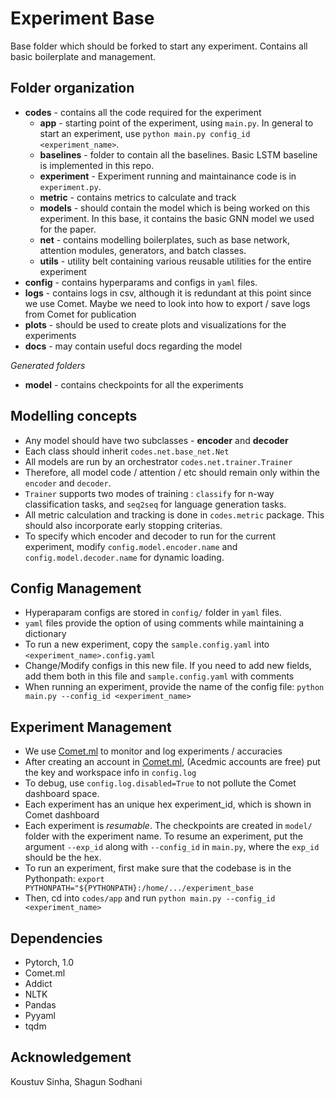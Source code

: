 # Experiment Base

Base folder which should be forked to start any experiment. Contains all basic boilerplate and management.

## Folder organization

- **codes** - contains all the code required for the experiment
    - **app** - starting point of the experiment, using `main.py`. In general to start an experiment, use `python main.py config_id <experiment_name>`.
    - **baselines** - folder to contain all the baselines. Basic LSTM baseline is implemented in this repo.
    - **experiment** - Experiment running and maintainance code is in `experiment.py`. 
    - **metric** - contains metrics to calculate and track
    - **models** - should contain the model which is being worked on this experiment. In this base, it contains the basic GNN model we used for the paper.
    - **net** - contains modelling boilerplates, such as base network, attention modules, generators, and batch classes.
    - **utils** - utility belt containing various reusable utilities for the entire experiment
- **config** - contains hyperparams and configs in `yaml` files.
- **logs** - contains logs in csv, although it is redundant at this point since we use Comet. Maybe we need to look into how to export / save logs from Comet for publication
- **plots** - should be used to create plots and visualizations for the experiments
- **docs** - may contain useful docs regarding the model

_Generated folders_

- **model** - contains checkpoints for all the experiments

## Modelling concepts

- Any model should have two subclasses - **encoder** and **decoder**
- Each class should inherit `codes.net.base_net.Net`
- All models are run by an orchestrator `codes.net.trainer.Trainer`
- Therefore, all model code / attention / etc should remain only within the `encoder` and `decoder`.
- `Trainer` supports two modes of training : `classify` for n-way classification tasks, and `seq2seq` for language generation tasks.
- All metric calculation and tracking is done in `codes.metric` package. This should also incorporate
early stopping criterias.
- To specify which encoder and decoder to run for the current experiment, modify `config.model.encoder.name` and  `config.model.decoder.name` for dynamic loading.

## Config Management

- Hyperaparam configs are stored in `config/` folder in `yaml` files.
- `yaml` files provide the option of using comments while maintaining a dictionary
- To run a new experiment, copy the `sample.config.yaml` into `<experiment_name>.config.yaml`
- Change/Modify configs in this new file. If you need to add new fields, add them both in this file and `sample.config.yaml` with comments
- When running an experiment, provide the name of the config file: `python main.py --config_id <experiment_name>`


## Experiment Management

- We use [Comet.ml](https://comet.ml) to monitor and log experiments / accuracies
- After creating an account in [Comet.ml](https://comet.ml), (Acedmic accounts are free) put the key and workspace info in `config.log`
- To debug, use `config.log.disabled=True` to not pollute the Comet dashboard space.
- Each experiment has an unique hex experiment_id, which is shown in Comet dashboard
- Each experiment is _resumable_. The checkpoints are created in `model/` folder with the experiment name. To resume an experiment,
put the argument `--exp_id` along with `--config_id` in `main.py`, where
the `exp_id` should be the hex.
- To run an experiment, first make sure that the codebase is in the Pythonpath:
`export PYTHONPATH="${PYTHONPATH}:/home/.../experiment_base`
- Then, cd into `codes/app` and run `python main.py --config_id <experiment_name>`

## Dependencies

- Pytorch, 1.0
- Comet.ml
- Addict
- NLTK
- Pandas
- Pyyaml
- tqdm

## Acknowledgement

Koustuv Sinha, Shagun Sodhani


